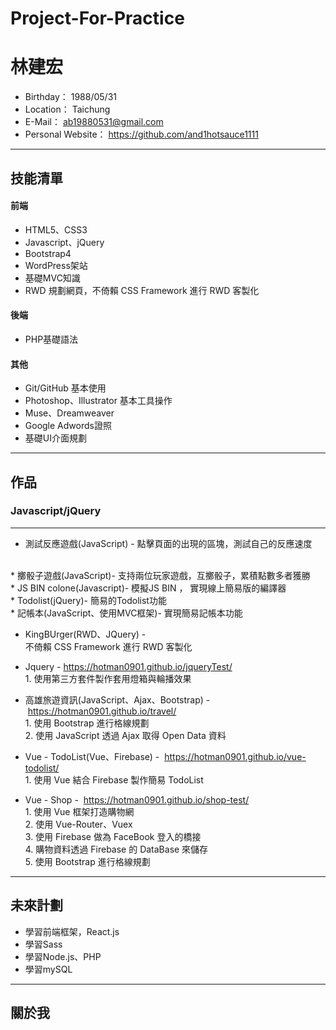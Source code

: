# Project-For-Practice
#  林建宏
 - Birthday： 1988/05/31
 - Location： Taichung
 - E-Mail： ab19880531@gmail.com
 - Personal Website： https://github.com/and1hotsauce1111

<hr>

## 技能清單

#### 前端

 * HTML5、CSS3
 * Javascript、jQuery
 * Bootstrap4
 * WordPress架站
 * 基礎MVC知識
 * RWD 規劃網頁，不倚賴 CSS Framework 進行 RWD 客製化
 
#### 後端 

 * PHP基礎語法
  
#### 其他
 * Git/GitHub 基本使用
 * Photoshop、Illustrator 基本工具操作
 * Muse、Dreamweaver
 * Google Adwords證照
 * 基礎UI介面規劃
 
<hr>

## 作品

### Javascript/jQuery

<hr>

* 測試反應遊戲(JavaScript) - 點擊頁面的出現的區塊，測試自己的反應速度
</br>
* 擲骰子遊戲(JavaScript)- 支持兩位玩家遊戲，互擲骰子，累積點數多者獲勝
</br>
* JS BIN colone(Javascript)- 模擬JS BIN ， 實現線上簡易版的編譯器
</br> 
* Todolist(jQuery)- 簡易的Todolist功能
</br>
* 記帳本(JavaScript、使用MVC框架)- 實現簡易記帳本功能
</br>
  
* KingBUrger(RWD、JQuery) - 
  </br> 不倚賴 CSS Framework 進行 RWD 客製化
  
* Jquery - https://hotman0901.github.io/jqueryTest/
  </br>1. 使用第三方套件製作套用燈箱與輪播效果
  
* 高雄旅遊資訊(JavaScript、Ajax、Bootstrap) -  https://hotman0901.github.io/travel/
  </br>1. 使用 Bootstrap 進行格線規劃
  </br>2. 使用 JavaScript 透過 Ajax 取得 Open Data 資料
  
* Vue - TodoList(Vue、Firebase) -  https://hotman0901.github.io/vue-todolist/
  </br>1. 使用 Vue 結合 Firebase 製作簡易 TodoList

* Vue - Shop -  https://hotman0901.github.io/shop-test/
  </br>1. 使用 Vue 框架打造購物網
  </br>2. 使用 Vue-Router、Vuex
  </br>3. 使用 Firebase 做為 FaceBook 登入的橋接
  </br>4. 購物資料透過 Firebase 的 DataBase 來儲存
  </br>5. 使用 Bootstrap 進行格線規劃


<hr>

## 未來計劃
 * 學習前端框架，React.js
 * 學習Sass
 * 學習Node.js、PHP
 * 學習mySQL

<hr>

## 關於我

